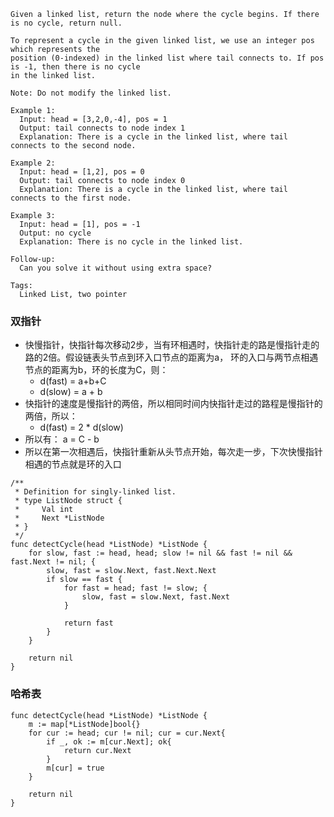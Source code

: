 ```
Given a linked list, return the node where the cycle begins. If there is no cycle, return null.

To represent a cycle in the given linked list, we use an integer pos which represents the 
position (0-indexed) in the linked list where tail connects to. If pos is -1, then there is no cycle
in the linked list.

Note: Do not modify the linked list.

Example 1:
  Input: head = [3,2,0,-4], pos = 1
  Output: tail connects to node index 1
  Explanation: There is a cycle in the linked list, where tail connects to the second node.
  
Example 2:
  Input: head = [1,2], pos = 0
  Output: tail connects to node index 0
  Explanation: There is a cycle in the linked list, where tail connects to the first node.

Example 3:
  Input: head = [1], pos = -1
  Output: no cycle
  Explanation: There is no cycle in the linked list.

Follow-up:
  Can you solve it without using extra space?

Tags:
  Linked List, two pointer
```

### 双指针
+ 快慢指针，快指针每次移动2步，当有环相遇时，快指针走的路是慢指针走的路的2倍。假设链表头节点到环入口节点的距离为a，
环的入口与两节点相遇节点的距离为b，环的长度为C，则：
	+ d(fast) = a+b+C
	+ d(slow) = a + b
+ 快指针的速度是慢指针的两倍，所以相同时间内快指针走过的路程是慢指针的两倍，所以：
	+ d(fast) = 2 * d(slow)
+ 所以有： a = C - b
+ 所以在第一次相遇后，快指针重新从头节点开始，每次走一步，下次快慢指针相遇的节点就是环的入口

```golang
/**
 * Definition for singly-linked list.
 * type ListNode struct {
 *     Val int
 *     Next *ListNode
 * }
 */
func detectCycle(head *ListNode) *ListNode {
  	for slow, fast := head, head; slow != nil && fast != nil && fast.Next != nil; {
		slow, fast = slow.Next, fast.Next.Next
		if slow == fast {
			for fast = head; fast != slow; {
				slow, fast = slow.Next, fast.Next
			}

			return fast
		}
	}

	return nil  
}
```

### 哈希表
```golang
func detectCycle(head *ListNode) *ListNode {
	m := map[*ListNode]bool{}
	for cur := head; cur != nil; cur = cur.Next{
		if _, ok := m[cur.Next]; ok{
			return cur.Next
		}
		m[cur] = true
	}

	return nil
}
```
